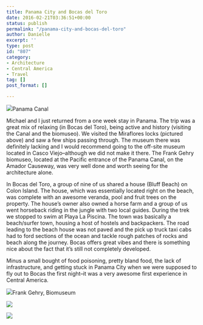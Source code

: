 ```yaml
---
title: Panama City and Bocas del Toro
date: 2016-02-21T03:36:51+00:00
status: publish
permalink: "/panama-city-and-bocas-del-toro"
author: Danielle
excerpt: ''
type: post
id: "807"
category:
- Architecture
- Central America
- Travel
tag: []
post_format: []

---
```

  
![](https://farm2.staticflickr.com/1475/25066663611_4b4b352a14_z.jpg)Panama Canal

Michael and I just returned from a one week stay in Panama. The trip was a great mix of relaxing (in Bocas del Toro), being active and history (visiting the Canal and the biomuseo). We visited the Miraflores locks (pictured above) and saw a few ships passing through. The museum there was definitely lacking and I would recommend going to the off-site museum located in Casco Viejo–although we did not make it there. The Frank Gehry biomuseo, located at the Pacific entrance of the Panama Canal, on the Amador Causeway, was very well done and worth seeing for the architecture alone.

In Bocas del Toro, a group of nine of us shared a house (Bluff Beach) on Colon Island. The house, which was essentially located right on the beach, was complete with an awesome veranda, pool and fruit trees on the property. The house’s owner also owned a horse farm and a group of us went horseback riding in the jungle with two local guides. During the trek we stopped to swim at Playa La Piscina. The town was basically a beach/surfer town, housing a host of hostels and backpackers. The road leading to the beach house was not paved and the pick up truck taxi cabs had to ford sections of the ocean and tackle rough patches of rocks and beach along the journey. Bocas offers great vibes and there is something nice about the fact that it’s still not completely developed.

Minus a small bought of food poisoning, pretty bland food, the lack of infrastructure, and getting stuck in Panama City when we were supposed to fly out to Bocas the first night–it was a very awesome first experience in Central America.

  
![](https://farm2.staticflickr.com/1504/25159666525_f6097c9604_z.jpg)Frank Gehry, Biomuseum

  
![](https://farm2.staticflickr.com/1716/25159800475_3dd083683e_z.jpg)

![](https://farm2.staticflickr.com/1480/25041535712_6abe9bbe9d_z.jpg)